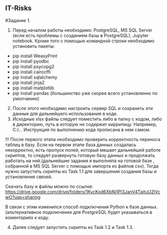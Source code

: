 ## IT-Risks
#Задание 1.
1. Перед началом работы необходимо: PostgreSQL, MS SQL Server (если есть проблемы с созданием базы в PostgreSQL), Jupyter notebook. Кроме того с помощью командной строки необходимо установить пакеты:
* pip install WeasyPrint
* pip install pyodbc
* pip install psycopg2
* pip install cairocffi
* pip install sqlalchemy
* pip install jinja2
* pip install matplotlib
* pip install pandas (большинство уже скорее всего установленно по умолчанию)
2. После этого необходимо настроить сервер SQL и сохранить эти данные для дальнейшего использования в коде.
3. Исходные xlsx файлы следует поместить либо в папку с кодом, либо в директорию, путь в которую не содержит киррилицу. Например, C:/...
Инструкция по выполнению кода прописана в нем самом.

!!! После первого этапа необходимо проверить корректность переноса таблиц в базу.  Если на первом этапе база данных создалась некорректно, есть пропуск полей, который мешает дальнейшей работе скриптов, то следует развернуть готовую базу данных и продолжать работать на ней.(дальнейшие задания я выполняла на готовой базе , собранной в MS SQL Server с помощью импорта из файлов csv). Тогда нужно запустить скрипты из Task 1.1 для завершения создания базы и установления связей.

Скачать базу и файлы можно по ссылке: https://drive.google.com/drive/folders/1KycKod6XbNi1PI3JanV4TaituU2IVcwO?usp=sharing 

В связи с этим изменился способ подключения Python к базе данных. (альтернативное подключение для PostgreSQL будет указываться в коментариях к коду. 

4. Далее следует запустить скрипты из Task 1.2 и Task 1.3.

